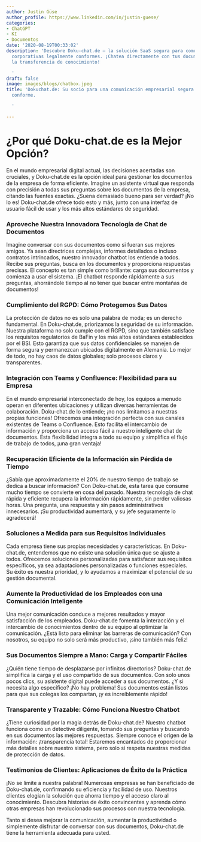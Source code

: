 ```yaml
---
author: Justin Güse
author_profile: https://www.linkedin.com/in/justin-guese/
categories:
- ChatGPT
- KI
- Documentos
date: '2020-08-19T00:33:02'
description: 'Descubre Doku-chat.de – la solución SaaS segura para comunicaciones
  corporativas legalmente conformes. ¡Chatea directamente con tus documentos y optimiza
  la transferencia de conocimiento!

  '
draft: false
image: images/blogs/chatbox.jpeg
title: 'Dokuchat.de: Su socio para una comunicación empresarial segura y legalmente
  conforme.

  '

---
```

# ¿Por qué Doku-chat.de es la Mejor Opción?

En el mundo empresarial digital actual, las decisiones acertadas son cruciales, y Doku-chat.de es la opción ideal para gestionar los documentos de la empresa de forma eficiente. Imagine un asistente virtual que responda con precisión a todas sus preguntas sobre los documentos de la empresa, citando las fuentes exactas. ¿Suena demasiado bueno para ser verdad? ¡No lo es! Doku-chat.de ofrece todo esto y más, junto con una interfaz de usuario fácil de usar y los más altos estándares de seguridad.

### Aproveche Nuestra Innovadora Tecnología de Chat de Documentos

Imagine conversar con sus documentos como si fueran sus mejores amigos. Ya sean directrices complejas, informes detallados o incluso contratos intrincados, nuestro innovador chatbot los entiende a todos. Recibe sus preguntas, busca en los documentos y proporciona respuestas precisas. El concepto es tan simple como brillante: carga sus documentos y comienza a usar el sistema. ¡El chatbot responde rápidamente a sus preguntas, ahorrándole tiempo al no tener que buscar entre montañas de documentos!

### Cumplimiento del RGPD: Cómo Protegemos Sus Datos

La protección de datos no es solo una palabra de moda; es un derecho fundamental. En Doku-chat.de, priorizamos la seguridad de su información. Nuestra plataforma no solo cumple con el RGPD, sino que también satisface los requisitos regulatorios de BaFin y los más altos estándares establecidos por el BSI. Esto garantiza que sus datos confidenciales se manejen de forma segura y permanezcan ubicados digitalmente en Alemania. Lo mejor de todo, no hay caos de datos globales; solo procesos claros y transparentes.

### Integración con Teams y Confluence: Flexibilidad para su Empresa

En el mundo empresarial interconectado de hoy, los equipos a menudo operan en diferentes ubicaciones y utilizan diversas herramientas de colaboración. Doku-chat.de lo entiende; ¡no nos limitamos a nuestras propias funciones! Ofrecemos una integración perfecta con sus canales existentes de Teams o Confluence. Esto facilita el intercambio de información y proporciona un acceso fácil a nuestro inteligente chat de documentos. Esta flexibilidad integra a todo su equipo y simplifica el flujo de trabajo de todos, ¡una gran ventaja!

### Recuperación Eficiente de la Información sin Pérdida de Tiempo

¿Sabía que aproximadamente el 20% de nuestro tiempo de trabajo se dedica a buscar información? Con Doku-chat.de, esta tarea que consume mucho tiempo se convierte en cosa del pasado. Nuestra tecnología de chat rápida y eficiente recupera la información rápidamente, sin perder valiosas horas. Una pregunta, una respuesta y sin pasos administrativos innecesarios. ¡Su productividad aumentará, y su jefe seguramente lo agradecerá!

### Soluciones a Medida para sus Requisitos Individuales

Cada empresa tiene sus propias necesidades y características. En Doku-chat.de, entendemos que no existe una solución única que se ajuste a todos. Ofrecemos soluciones personalizadas para satisfacer sus requisitos específicos, ya sea adaptaciones personalizadas o funciones especiales. Su éxito es nuestra prioridad, y lo ayudamos a maximizar el potencial de su gestión documental.

### Aumente la Productividad de los Empleados con una Comunicación Inteligente

Una mejor comunicación conduce a mejores resultados y mayor satisfacción de los empleados. Doku-chat.de fomenta la interacción y el intercambio de conocimientos dentro de su equipo al optimizar la comunicación. ¿Está listo para eliminar las barreras de comunicación? Con nosotros, su equipo no solo será más productivo, ¡sino también más feliz!

### Sus Documentos Siempre a Mano: Carga y Compartir Fáciles

¿Quién tiene tiempo de desplazarse por infinitos directorios? Doku-chat.de simplifica la carga y el uso compartido de sus documentos. Con solo unos pocos clics, su asistente digital puede acceder a sus documentos. ¿Y si necesita algo específico? ¡No hay problema! Sus documentos están listos para que sus colegas los compartan, ¡y es increíblemente rápido!

### Transparente y Trazable: Cómo Funciona Nuestro Chatbot

¿Tiene curiosidad por la magia detrás de Doku-chat.de? Nuestro chatbot funciona como un detective diligente, tomando sus preguntas y buscando en sus documentos las mejores respuestas. Siempre conoce el origen de la información: ¡transparencia total! Estaremos encantados de proporcionar más detalles sobre nuestro sistema, pero solo si respeta nuestras medidas de protección de datos.

### Testimonios de Clientes: Aplicaciones de Éxito de la Práctica

¡No se limite a nuestra palabra! Numerosas empresas se han beneficiado de Doku-chat.de, confirmando su eficiencia y facilidad de uso. Nuestros clientes elogian la solución que ahorra tiempo y el acceso claro al conocimiento. Descubra historias de éxito convincentes y aprenda cómo otras empresas han revolucionado sus procesos con nuestra tecnología.

Tanto si desea mejorar la comunicación, aumentar la productividad o simplemente disfrutar de conversar con sus documentos, Doku-chat.de tiene la herramienta adecuada para usted.
